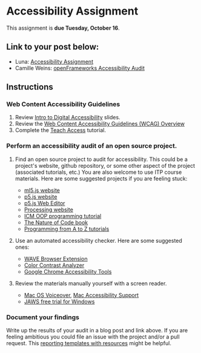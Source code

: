 # Accessibility Assignment

This assignment is **due Tuesday, October 16**.

## Link to your post below:
* Luna: [Accessibility Assignment](https://wp.nyu.edu/luna/2018/10/08/accessibility-assignment/)
* Camille Weins: [openFrameworks Accessibility Audit](https://medium.com/@camilleweins/openframeworks-accessibility-audit-2ac94a02d269)

## Instructions

### Web Content Accessibility Guidelines

1. Review [Intro to Digital Accessibility](https://docs.google.com/presentation/d/1Gjn16bgjeWCnKNmCwW-0cxUpbQXR0TPfjDSTN7TFcRA/edit#slide=id.g421c16c3f6_5_365) slides.
2. Review the [Web Content Accessibility Guidelines (WCAG) Overview](https://www.w3.org/WAI/standards-guidelines/wcag/)
3. Complete the [Teach Access](https://teachaccess.github.io/tutorial/#/0) tutorial.

### Perform an accessibility audit of an open source project.

1. Find an open source project to audit for accessibility. This could be a project's website, github repository, or some other aspect of the project (associated tutorials, etc.) You are also welcome to use ITP course materials. Here are some suggested projects if you are feeling stuck:
    * [ml5.js website](https://ml5js.org/)
    * [p5.js website](https://p5js.org/)
    * [p5.js Web Editor](https://editor.p5js.org/)
    * [Processing website](https://processing.org/)
    * [ICM OOP programming tutorial](https://shiffman.github.io/Learning-p5.js/ch08.html)
    * [The Nature of Code book](https://natureofcode.com/book/)
    * [Programming from A to Z tutorials](https://shiffman.net/a2z/)

2. Use an automated accessibility checker. Here are some suggested ones:
    * [WAVE Browser Extension](http://wave.webaim.org/extension/)
    * [Color Contrast Analyzer](https://www.paciellogroup.com/resources/contrastanalyser/)
    * [Google Chrome Accessibility Tools](https://chrome.google.com/webstore/detail/accessibility-developer-t/fpkknkljclfencbdbgkenhalefipecmb)

3. Review the materials manually yourself with a screen reader. 
    * [Mac OS Voiceover](https://help.apple.com/voiceover/mac/10.14/), [Mac Accessibility Support](https://support.apple.com/accessibility/mac)
    * [JAWS free trial for Windows](https://www.freedomscientific.com/Downloads/JAWS)

### Document your findings

Write up the results of your audit in a blog post and link above. If you are feeling ambitious you could file an issue with the project and/or a pull request. This [reporting templates with resources](https://docs.google.com/spreadsheets/d/1eSpvs0BH7yLBIxJ7GBO1m205EWkIYXVtWSwkSZ5MQiU/edit?usp=sharing) might be helpful.
